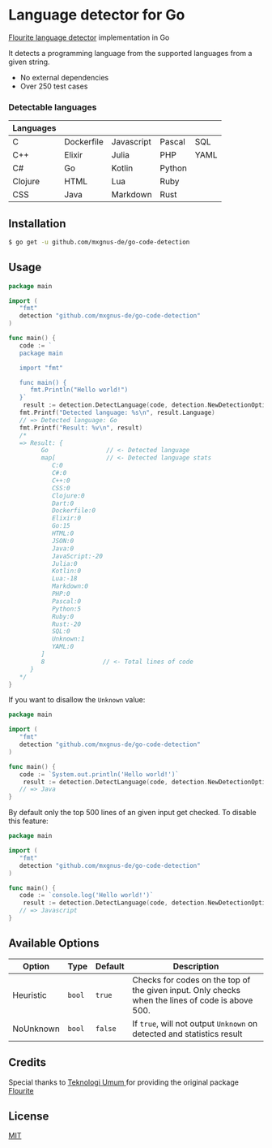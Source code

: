 # Language detector for Go

[Flourite language detector](https://github.com/teknologi-umum/flourite) implementation in Go

It detects a programming language from the supported languages from a given string.

-  No external dependencies
-  Over 250 test cases

### Detectable languages

| Languages |            |            |        |      |
| --------- | ---------- | ---------- | ------ | ---- |
| C         | Dockerfile | Javascript | Pascal | SQL  |
| C++       | Elixir     | Julia      | PHP    | YAML |
| C#        | Go         | Kotlin     | Python |      |
| Clojure   | HTML       | Lua        | Ruby   |      |
| CSS       | Java       | Markdown   | Rust   |      |

## Installation

```bash
$ go get -u github.com/mxgnus-de/go-code-detection
```

## Usage

```go
package main

import (
   "fmt"
   detection "github.com/mxgnus-de/go-code-detection"
)

func main() {
   code := `
   package main

   import "fmt"

   func main() {
      fmt.Println("Hello world!")
   }`
	result := detection.DetectLanguage(code, detection.NewDetectionOptions())
   fmt.Printf("Detected language: %s\n", result.Language)
   // => Detected language: Go
   fmt.Printf("Result: %v\n", result)
   /*
   => Result: {
         Go                // <- Detected language
         map[              // <- Detected language stats
            C:0
            C#:0
            C++:0
            CSS:0
            Clojure:0
            Dart:0
            Dockerfile:0
            Elixir:0
            Go:15
            HTML:0
            JSON:0
            Java:0
            JavaScript:-20
            Julia:0
            Kotlin:0
            Lua:-18
            Markdown:0
            PHP:0
            Pascal:0
            Python:5
            Ruby:0
            Rust:-20
            SQL:0
            Unknown:1
            YAML:0
         ]
         8                // <- Total lines of code
      }
   */
}
```

If you want to disallow the `Unknown` value:

```go
package main

import (
   "fmt"
   detection "github.com/mxgnus-de/go-code-detection"
)

func main() {
   code := `System.out.println('Hello world!')`
	result := detection.DetectLanguage(code, detection.NewDetectionOptions().WithNoUnknown())
   // => Java
}
```

By default only the top 500 lines of an given input get checked. To disable this feature:

```go
package main

import (
   "fmt"
   detection "github.com/mxgnus-de/go-code-detection"
)

func main() {
   code := `console.log('Hello world!')`
	result := detection.DetectLanguage(code, detection.NewDetectionOptions().WithoutHeuristic())
   // => Javascript
}
```

## Available Options

| Option    | Type   | Default | Description                                                                                      |
| --------- | ------ | ------- | ------------------------------------------------------------------------------------------------ |
| Heuristic | `bool` | `true`  | Checks for codes on the top of the given input. Only checks when the lines of code is above 500. |
| NoUnknown | `bool` | `false` | If `true`, will not output `Unknown` on detected and statistics result                           |

## Credits

Special thanks to [Teknologi Umum ](https://github.com/teknologi-umum) for providing the original package [Flourite](https://github.com/teknologi-umum/flourite)

## License

[MIT](./LICENSE)
